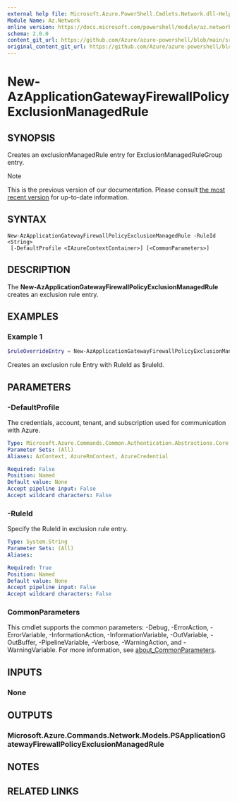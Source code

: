 ```yaml
---
external help file: Microsoft.Azure.PowerShell.Cmdlets.Network.dll-Help.xml
Module Name: Az.Network
online version: https://docs.microsoft.com/powershell/module/az.network/new-azapplicationgatewayfirewallpolicyexclusionmanagedrule
schema: 2.0.0
content_git_url: https://github.com/Azure/azure-powershell/blob/main/src/Network/Network/help/New-AzApplicationGatewayFirewallPolicyExclusionManagedRule.md
original_content_git_url: https://github.com/Azure/azure-powershell/blob/main/src/Network/Network/help/New-AzApplicationGatewayFirewallPolicyExclusionManagedRule.md
---
```


# New-AzApplicationGatewayFirewallPolicyExclusionManagedRule

## SYNOPSIS
Creates an exclusionManagedRule entry for ExclusionManagedRuleGroup entry.

> [!NOTE]
>This is the previous version of our documentation. Please consult [the most recent version](/powershell/module/az.network/new-azapplicationgatewayfirewallpolicyexclusionmanagedrule) for up-to-date information.

## SYNTAX

```
New-AzApplicationGatewayFirewallPolicyExclusionManagedRule -RuleId <String>
 [-DefaultProfile <IAzureContextContainer>] [<CommonParameters>]
```

## DESCRIPTION
The **New-AzApplicationGatewayFirewallPolicyExclusionManagedRule** creates an exclusion rule entry.

## EXAMPLES

### Example 1
```powershell
$ruleOverrideEntry = New-AzApplicationGatewayFirewallPolicyExclusionManagedRule -RuleId $ruleId
```

Creates an exclusion rule Entry with RuleId as $ruleId.

## PARAMETERS

### -DefaultProfile
The credentials, account, tenant, and subscription used for communication with Azure.

```yaml
Type: Microsoft.Azure.Commands.Common.Authentication.Abstractions.Core.IAzureContextContainer
Parameter Sets: (All)
Aliases: AzContext, AzureRmContext, AzureCredential

Required: False
Position: Named
Default value: None
Accept pipeline input: False
Accept wildcard characters: False
```

### -RuleId
Specify the RuleId in exclusion rule entry.

```yaml
Type: System.String
Parameter Sets: (All)
Aliases:

Required: True
Position: Named
Default value: None
Accept pipeline input: False
Accept wildcard characters: False
```

### CommonParameters
This cmdlet supports the common parameters: -Debug, -ErrorAction, -ErrorVariable, -InformationAction, -InformationVariable, -OutVariable, -OutBuffer, -PipelineVariable, -Verbose, -WarningAction, and -WarningVariable. For more information, see [about_CommonParameters](http://go.microsoft.com/fwlink/?LinkID=113216).

## INPUTS

### None

## OUTPUTS

### Microsoft.Azure.Commands.Network.Models.PSApplicationGatewayFirewallPolicyExclusionManagedRule

## NOTES

## RELATED LINKS
